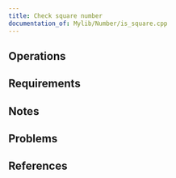```yaml
---
title: Check square number
documentation_of: Mylib/Number/is_square.cpp
---
```


## Operations

## Requirements

## Notes

## Problems

## References
